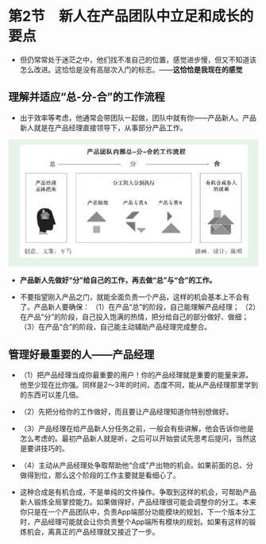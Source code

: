 # 第2节　新人在产品团队中立足和成长的要点

* 但仍常常处于迷茫之中，他们找不准自己的位置，感觉进步慢，但又不知道该怎么改进。这恰恰是没有高层次入门的标志。——**这恰恰是我现在的感觉**

## 理解并适应“总-分-合”的工作流程

* 出于效率等考虑，他通常会带团队一起做，团队中就有你——产品新人。产品新人就是在产品经理直接领导下，从事部分产品工作。

![image-20200328184459444](image-20200328184459444.png)

* **产品新人先做好“分”给自己的工作，再去做“总”与“合”的工作。**

* 不要指望刚入产品之门，就能全面负责一个产品，这样的机会基本上不会有了。产品新人要确保：
  （1）在产品“总”的阶段，自己能理解产品经理；
  （2）在产品“分”的阶段，自己投入饱满的热情，把分给自己的部分做好、做细；
  （3）在产品“合”的阶段，自己能主动辅助产品经理完成整合。

## 管理好最重要的人——产品经理

* （1）把产品经理当成你最重要的用户！你的产品经理就是重要的能量来源，他至少现在比你强。同样是2～3年的时间，态度不同，能从产品经理那里学到的东西可以差几倍。
* （2）先把分给你的工作做好，而且要让产品经理知道你特别想做好。
* （3）产品经理在给产品新人分任务之前，一般会有些讲解，他会告诉你他是怎么考虑的。最初产品新人就是听，之后可以开始尝试先思考后提问，当然这是要讲技巧的。

* （4）主动从产品经理处争取帮助他“合成”产出物的机会。如果前面的总、分做得到位，那么这个阶段的工作主要就是看细心了。
* 这种合成是有机合成，不是单纯的文件操作。争取到这样的机会，可帮助产品新人锻炼全局掌控能力。如果做得好，产品经理很可能会调整你的分工。本来你只是在一个产品团队中，负责App端部分功能模块的规划，下一个版本分工时，产品经理可能就会让你负责整个App端所有模块的规划。如果有这样的锻炼机会，离真正的产品经理就又接近了一步。